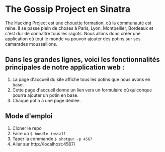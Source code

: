 # The Gossip Project en Sinatra

The Hacking Project est une chouette formation, où la communauté est reine. Il se passe plein de choses à Paris, Lyon, Montpellier, Bordeaux et c'est dur de connaître tous les ragots. Nous allons donc créer une application où tout le monde va pouvoir ajouter des potins sur ses camarades moussaillons.

## Dans les grandes lignes, voici les fonctionnalités principales de notre application web :

   1. La page d'accueil du site affiche tous les potins que nous avons en base.
   2. Cette page d'accueil donne un lien vers un formulaire où quiconque pourra ajouter un potin en base.
   3. Chaque potin a une page dédiée.

## Mode d'emploi

1. Cloner le repo
2. Faire un `$ bundle install`
3. Taper la commande `$ shotgun -p 4567`
4. Aller sur <link>http://localhost:4567/</link>

